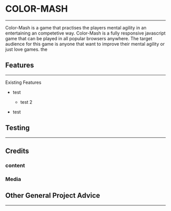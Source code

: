 # COLOR-MASH
---
Color-Mash is a game that practises the players mental agility in an entertaining an competetive way.
Color-Mash is a fully responsive javascript game that can be played in all popular browsers anywhere.
The target audience for this game is anyone that want to improve their mental agility or just love games.
the 

## Features
---

Existing Features
- test
    - test 2

- test

## Testing
---

## Credits

### content

### Media


## Other General Project Advice
---

